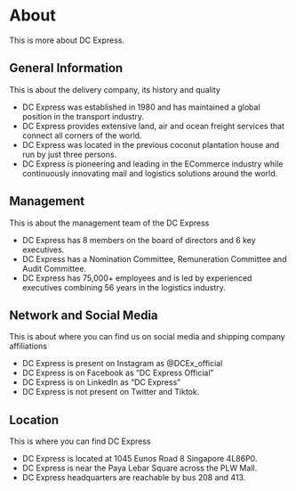 # About

This is more about DC Express.

## General Information

This is about the delivery company, its history and quality

- DC Express was established in 1980 and has maintained a global position in the transport industry.
- DC Express provides extensive land, air and ocean freight services that connect all corners of the world.
- DC Express was located in the previous coconut plantation house and run by just three persons.
- DC Express is pioneering and leading in the ECommerce industry while continuously innovating mail and logistics solutions around the world.

## Management

This is about the management team of the DC Express

- DC Express has 8 members on the board of directors and 6 key executives.
- DC Express has a Nomination Committee, Remuneration Committee and Audit Committee.
- DC Express has 75,000+ employees and is led by experienced executives combining 56 years in the logistics industry.

## Network and Social Media

This is about where you can find us on social media and shipping company affiliations

- DC Express is present on Instagram as @DCEx_official
- DC Express is on Facebook as “DC Express Official”
- DC Express is on LinkedIn as “DC Express”
- DC Express is not present on Twitter and Tiktok.

## Location

This is where you can find DC Express

- DC Express is located at 1045 Eunos Road 8 Singapore 4L86P0.
- DC Express is near the Paya Lebar Square across the PLW Mall.
- DC Express headquarters are reachable by bus 208 and 413.